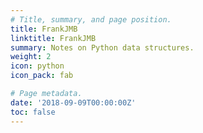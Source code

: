 ```yaml
---
# Title, summary, and page position.
title: FrankJMB
linktitle: FrankJMB
summary: Notes on Python data structures.
weight: 2
icon: python
icon_pack: fab

# Page metadata.
date: '2018-09-09T00:00:00Z'
toc: false
---
```

